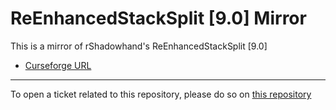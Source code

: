 # ReEnhancedStackSplit [9.0] Mirror

This is a mirror of rShadowhand's ReEnhancedStackSplit [9.0] 

- [Curseforge URL](https://www.curseforge.com/wow/addons/reenhancedstacksplit)

----

To open a ticket related to this repository, please do so on [this repository](https://github.com/curseforge-mirror/.github)
